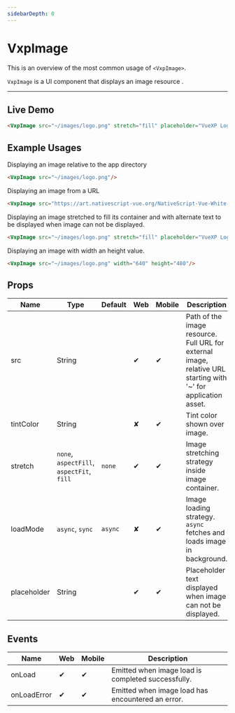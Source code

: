 ```yaml
---
sidebarDepth: 0
---
```


# VxpImage

This is an overview of the most common usage of `<VxpImage>`.

`VxpImage` is a UI component that displays an image resource .

---

## Live Demo

<DocExampleBox :liveDemoMode="true">

```html
<VxpImage src="~/images/logo.png" stretch="fill" placeholder="VueXP Logo"/>
```

<VxpImageLiveDemo />
</DocExampleBox>

## Example Usages

Displaying an image relative to the app directory

```html
<VxpImage src="~/images/logo.png"/>
```

Displaying an image from a URL

```html
<VxpImage src="https://art.nativescript-vue.org/NativeScript-Vue-White-Green.png"/>
```

Displaying an image stretched to fill its container and with alternate text to be displayed when image can not be displayed.

```html
<VxpImage src="~/images/logo.png" stretch="fill" placeholder="VueXP Logo"/>
```

Displaying an image with width an height value.

```html
<VxpImage src="~/images/logo.png" width="640" height="480"/>
```

## Props

| Name        | Type                                      | Default | Web | Mobile | Description |
| ----------- | ----------------------------------------- | ------- | --- | ------ | ----------- |
| src         | String                                    |         | ✔   | ✔      | Path of the image resource. Full URL for external image, relative URL starting with '~' for application asset. |
| tintColor   | String                                    |         | ✘   | ✔      | Tint color shown over image. |
| stretch     | `none`, `aspectFill`, `aspectFit`, `fill` | `none`  | ✔   | ✔      | Image stretching strategy inside image container. |
| loadMode    | `async`, `sync`                           | `async` | ✘   | ✔      | Image loading strategy. `async` fetches and loads image in background. |
| placeholder | String                                    |         | ✔   | ✔      | Placeholder text displayed when image can not be displayed. |



## Events

| Name        | Web | Mobile |  Description |
| ----------- | --- | ------ | ------------ |
| onLoad      | ✔   | ✔      | Emitted when image load is completed successfully. |
| onLoadError | ✔   | ✔      | Emitted when image load has encountered an error. |
